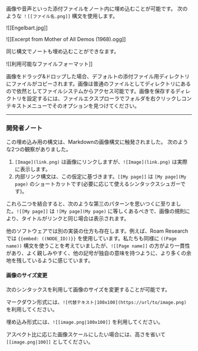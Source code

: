 画像や音声といった添付ファイルをノート内に埋め込むことが可能です。
次のような `！[[ファイル名.png]]` 構文を使用します。

![[Engelbart.jpg]]

![[Excerpt from Mother of All Demos (1968).ogg]]

同じ構文でノートも埋め込むことができなます。

![[利用可能なファイルフォーマット]]

画像をドラッグ&ドロップした場合、デフォルトの添付ファイル用ディレクトリにファイルがコピーされます。画像は普通のファイルとしてディレクトリにあるので依然としてファイルシステムからアクセス可能です。画像を保存するディレクトリを設定するには、ファイルエクスプローラでフォルダを右クリックしコンテキストメニューでそのオプションを見つけてください。

---

### 開発者ノート

この埋め込み用の構文は、Markdownの画像構文に触発されました。 次のような2つの観察がありました。

1. `[Image](link.png)` は画像にリンクしますが、`![Image](link.png)` は実際に表示します。
2. 内部リンク構文は、この仮定に基づきます。`[[My page]]` は `[My page](My page)` のショートカットです(必要に応じて使えるシンタックスシュガーです)。

これら二つを結合すると、次のような第三のパターンを思いつくに至りました。`![[My page]]` は `![My page](My page)` に等しくあるべきで、画像の規則により、タイトルがリンクと同じ場合は表示されます。

他のソフトウェアでは別の実装の仕方も存在します。例えば、Roam Researchでは `{{embed: ((NODE_ID))}}` を使用しています。私たちも同様に `((Page name))` 構文を使うことを考えていましたが、`![[Page name]]` の方がより一貫性があり、よく親しみやすく、他の記号が独自の意味を持つように、より多くの余地を残しているように感じています。

#### 画像のサイズ変更
次のシンタックスを利用して画像のサイズを変更することが可能です。

マークダウン形式には、`![代替テキスト|100x100](https://url/to/image.png)` を利用してください。

埋め込み形式には、`![[image.png|100x100]]` を利用してください。

アスペクト比に応じた画像スケールにしたい場合には、高さを省いて `[[image.png|100]]` としてください。

